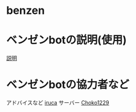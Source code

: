 # benzen

# ベンゼンbotの説明(使用)
[説明](https://kudaken.com/benzen/benzenbot.html)

# ベンゼンbotの協力者など
アドバイスなど [iruca](https://twitter.com/iruca_sub)
サーバー [Choko1229](https://twitter.com/choko1229da)
